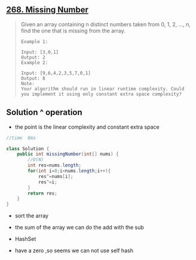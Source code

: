 ## [268. Missing Number](https://leetcode-cn.com/problems/missing-number/)

> Given an array containing n distinct numbers taken from 0, 1, 2, ..., n, find the one that is missing from the array.
>
> ```
> Example 1:
> 
> Input: [3,0,1]
> Output: 2
> Example 2:
> 
> Input: [9,6,4,2,3,5,7,0,1]
> Output: 8
> Note:
> Your algorithm should run in linear runtime complexity. Could you implement it using only constant extra space complexity?
> ```
>
> 

## Solution ^ operation

* the point is the linear complexity and constant extra space 

```java
//time  0ms

class Solution {
    public int missingNumber(int[] nums) {
        //O(N)
        int res=nums.length;
        for(int i=0;i<nums.length;i++){
            res^=nums[i];
            res^=i;
        }
        return res;
    }
}
```

* sort the array 
* the  sum of the array we can do the add with the sub
* HashSet





* have a zero ,so seems we can not use self hash